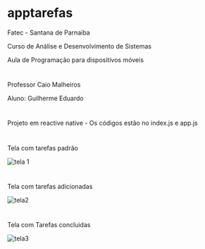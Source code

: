 # apptarefas 

Fatec - Santana de Parnaiba 

Curso de Análise e Desenvolvimento de Sistemas 

Aula de Programação para dispositivos móveis 
#
Professor Caio Malheiros

Aluno: Guilherme Eduardo

#

Projeto em reactive native - Os códigos estão no index.js e app.js 
#

Tela com tarefas padrão

![tela 1](https://user-images.githubusercontent.com/26028278/161869945-90dc75b4-70f9-4930-bc42-be464520d6aa.jpeg)

#

Tela com tarefas adicionadas

![tela2](https://user-images.githubusercontent.com/26028278/161869969-4e02c117-6ba7-42ef-bfed-1e6d5d556105.jpeg)

#

Tela com Tarefas concluidas

![tela3](https://user-images.githubusercontent.com/26028278/161869996-a9170ede-dbd2-47ac-a93e-ceec4f73d72e.jpeg)
